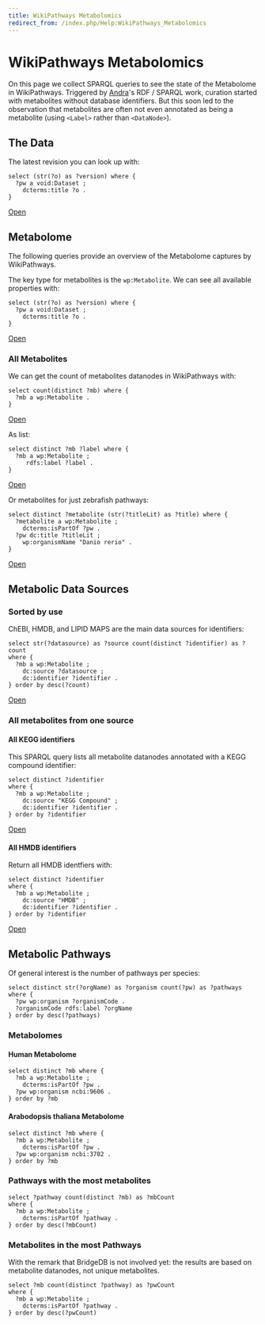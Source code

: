 ```yaml
---
title: WikiPathways Metabolomics
redirect_from: /index.php/Help:WikiPathways_Metabolomics
---
```


<h1>WikiPathways Metabolomics</h1>

On this page we collect SPARQL queries to see the state of the Metabolome in WikiPathways. Triggered by
[Andra](https://new.wikipathways.org/authors/Andra)'s RDF / SPARQL work, curation started with metabolites
without database identifiers. But this soon led to the observation that metabolites are often not even
annotated as being a metabolite (using `<Label>` rather than `<DataNode>`).

<h2>The Data</h2>

The latest revision you can look up with:

```sparql
select (str(?o) as ?version) where {
  ?pw a void:Dataset ;
    dcterms:title ?o .
}
```

[Open](https://bit.ly/3RPETjw)

<h2>Metabolome</h2>

The following queries provide an overview of the Metabolome captures by WikiPathways.

The key type for metabolites is the `wp:Metabolite`. We can see all available properties with:

```sparql
select (str(?o) as ?version) where {
  ?pw a void:Dataset ;
    dcterms:title ?o .
}
```

[Open](https://bit.ly/3lo3VKo)

<h3>All Metabolites</h3>

We can get the count of metabolites datanodes in WikiPathways with:

```sparql
select count(distinct ?mb) where {
  ?mb a wp:Metabolite .
}
```

[Open](https://bit.ly/3lmiEpc)

As list:

```sparql
select distinct ?mb ?label where {
  ?mb a wp:Metabolite ;
     rdfs:label ?label .
}
```

[Open](https://bit.ly/3Yj0G5r)

Or metabolites for just zebrafish pathways:

```sparql
select distinct ?metabolite (str(?titleLit) as ?title) where {
  ?metabolite a wp:Metabolite ;
    dcterms:isPartOf ?pw .
  ?pw dc:title ?titleLit ;
    wp:organismName "Danio rerio" .
}
```

[Open](https://bit.ly/3Yj4F1P)

<h2>Metabolic Data Sources</h2>

<h3>Sorted by use</h3>

ChEBI, HMDB, and LIPID MAPS are the main data sources for identifiers:

```sparql
select str(?datasource) as ?source count(distinct ?identifier) as ?count
where {
  ?mb a wp:Metabolite ;
    dc:source ?datasource ;
    dc:identifier ?identifier .
} order by desc(?count)
```

[Open](https://bit.ly/3IniZRL)

<h3>All metabolites from one source</h3>

<h4>All KEGG identifiers</h4>

This SPARQL query lists all metabolite datanodes annotated with a KEGG
compound identifier:

```sparql
select distinct ?identifier
where {
  ?mb a wp:Metabolite ;
    dc:source "KEGG Compound" ;
    dc:identifier ?identifier .
} order by ?identifier
```

[Open](https://bit.ly/3loRJJk)

<h4>All HMDB identifiers</h4>

Return all HMDB identfiers with:

```sparql
select distinct ?identifier
where {
  ?mb a wp:Metabolite ;
    dc:source "HMDB" ;
    dc:identifier ?identifier .
} order by ?identifier
```

[Open](https://bit.ly/3XfUxFP)

<h2>Metabolic Pathways</h2>

Of general interest is the number of pathways per species:

```sparql
select distinct str(?orgName) as ?organism count(?pw) as ?pathways  where {
  ?pw wp:organism ?organismCode .
  ?organismCode rdfs:label ?orgName
} order by desc(?pathways)
```

<h3>Metabolomes</h3>

<h4>Human Metabolome</h4>

```sparql
select distinct ?mb where {
  ?mb a wp:Metabolite ;
    dcterms:isPartOf ?pw .
  ?pw wp:organism ncbi:9606 .
} order by ?mb
```

<h4>Arabodopsis thaliana Metabolome</h4>

```sparql
select distinct ?mb where {
  ?mb a wp:Metabolite ;
    dcterms:isPartOf ?pw .
  ?pw wp:organism ncbi:3702 .
} order by ?mb
```

<h3>Pathways with the most metabolites</h3>

```sparql
select ?pathway count(distinct ?mb) as ?mbCount
where {
  ?mb a wp:Metabolite ;
    dcterms:isPartOf ?pathway .
} order by desc(?mbCount)
```

<h3>Metabolites in the most Pathways</h3>

With the remark that BridgeDB is not involved yet: the results are based on metabolite datanodes, not unique metabolites.

```sparql
select ?mb count(distinct ?pathway) as ?pwCount
where {
  ?mb a wp:Metabolite ;
    dcterms:isPartOf ?pathway .
} order by desc(?pwCount)
```

